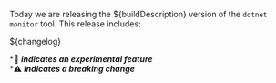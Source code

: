 Today we are releasing the ${buildDescription} version of the `dotnet monitor` tool. This release includes:

${changelog}

\*🔬 **_indicates an experimental feature_** \
\*⚠️ **_indicates a breaking change_**